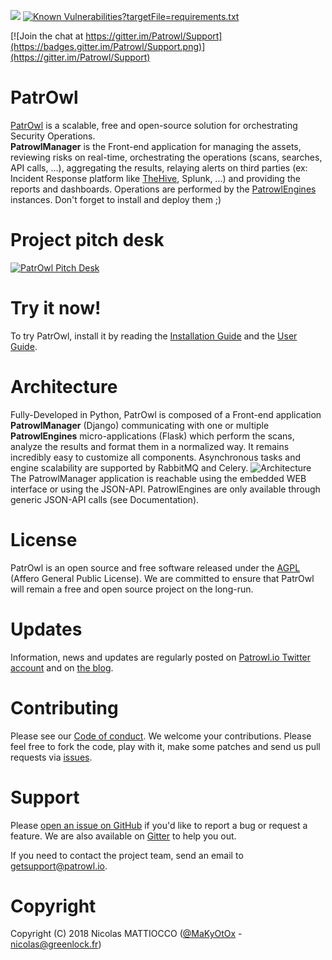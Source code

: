 ![](https://github.com/Patrowl/PatrowlDocs/blob/master/images/logos/logo-patrowl-light.png)
[![Known Vulnerabilities](https://snyk.io/test/github/Patrowl/PatrowlManager/badge.svg)?targetFile=requirements.txt](https://snyk.io/test/github/Patrowl/PatrowlManager)



[![Join the chat at https://gitter.im/Patrowl/Support](https://badges.gitter.im/Patrowl/Support.png)](https://gitter.im/Patrowl/Support)

# **PatrOwl**
[PatrOwl](https://www.patrowl.io/) is a scalable, free and open-source solution for orchestrating Security Operations.  
**PatrowlManager** is the Front-end application for managing the assets, reviewing risks on real-time, orchestrating the operations (scans, searches, API calls, ...), aggregating the results, relaying alerts on third parties (ex: Incident Response platform like [TheHive](https://github.com/TheHive-Project/TheHive/), Splunk, ...) and providing the reports and dashboards. Operations are performed by the [PatrowlEngines](https://github.com/Patrowl/PatrowlEngines/) instances. Don't forget to install and deploy them ;)

# Project pitch desk
[![PatrOwl Pitch Desk](https://github.com/Patrowl/PatrowlDocs/blob/master/images/misc/pitch-desk-frontpage.png)](https://docs.google.com/presentation/d/1bYUYzsGZBQJrq193rz98wIgjZam7y2vaBQ7C2uS0HaM/edit#slide=id.p)

# Try it now!
To try PatrOwl, install it by reading the [Installation Guide](https://github.com/Patrowl/PatrowlDocs/blob/master/installation/installation-guide.md) and the [User Guide](https://github.com/Patrowl/PatrowlDocs/blob/master/installation/user-guide.md).

# Architecture
Fully-Developed in Python, PatrOwl is composed of a Front-end application **PatrowlManager** (Django) communicating with one or multiple **PatrowlEngines** micro-applications (Flask) which perform the scans, analyze the results and format them in a normalized way. It remains incredibly easy to customize all components. Asynchronous tasks and engine scalability are supported by RabbitMQ and Celery.
![Architecture](https://github.com/Patrowl/PatrowlDocs/blob/master/images/userguide/technical-overview.png)  
The PatrowlManager application is reachable using the embedded WEB interface or using the JSON-API. PatrowlEngines are only available through generic JSON-API calls (see Documentation).

# License
PatrOwl is an open source and free software released under the [AGPL](https://github.com/Patrowl/PatrowlManager/blob/master/LICENSE) (Affero General Public License). We are committed to ensure that PatrOwl will remain a free and open source project on the long-run.

# Updates
Information, news and updates are regularly posted on [Patrowl.io  Twitter account](https://twitter.com/patrowl_io) and on [the  blog](https://blog.patrowl.io/).

# Contributing
Please see our [Code of conduct](https://github.com/Patrowl/PatrowlDocs/blob/master/support/code_of_conduct.md). We welcome your contributions. Please feel free to fork the code, play with it, make some patches and send us pull requests via [issues](https://github.com/Patrowl/PatrowlManager/issues).

# Support
Please [open an issue on GitHub](https://github.com/Patrowl/PatrowlManager/issues) if you'd like to report a bug or request a feature. We are also available on [Gitter](https://gitter.im/Patrowl/Support) to help you out.

If you need to contact the project team, send an email to <getsupport@patrowl.io>.

# Copyright
Copyright (C) 2018 Nicolas MATTIOCCO  ([@MaKyOtOx](https://twitter.com/MaKyOtOx) - nicolas@greenlock.fr)
